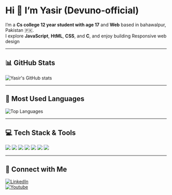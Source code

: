 
# Hi 👋 I’m Yasir (Devuno‑official)


I’m a **Cs college 12 year student with age 17** and **Web** based in bahawalpur, Pakistan 🇵🇰.  
I explore **JavaScript**, **HtML**, **CSS**, and **C**, and enjoy building Responsive web design

---

## 📊 GitHub Stats

![Yasir's GitHub stats](https://github-readme-stats.vercel.app/api?username=Devuno-official&show_icons=true&theme=radical)

---

## 🚀 Most Used Languages

![Top Languages](https://github-readme-stats.vercel.app/api/top-langs/?username=Devuno-official&layout=compact&theme=tokyonight)

---

## 💻 Tech Stack & Tools

<p>
  <img src="https://img.shields.io/badge/-JavaScript-yellow?style=flat&logo=javascript" />
  <img src="https://img.shields.io/badge/-HTML5-orange?style=flat&logo=html5" />
  <img src="https://img.shields.io/badge/-CSS3-blue?style=flat&logo=css3" />
  <img src="https://img.shields.io/badge/-Git-orange?style=flat&logo=git" />
  <img src="https://img.shields.io/badge/-GitHub-black?style=flat&logo=github" />
  <img src="https://img.shields.io/badge/-VS%20Code-blue?style=flat&logo=visual-studio-code" />
  <img src="https://img.shields.io/badge/-Linux-black?style=flat&logo=linux" />
</p>

---

## 🔗 Connect with Me

[![LinkedIn](https://img.shields.io/badge/-LinkedIn-blue?style=flat&logo=linkedin)](YOUR_LINKEDIN_URL)  
[![Youtube](https://img.shields.io/badge/-Youtube-red?style=flat&logo=Youtube)](www.youtube.com/@devuno_official)  


